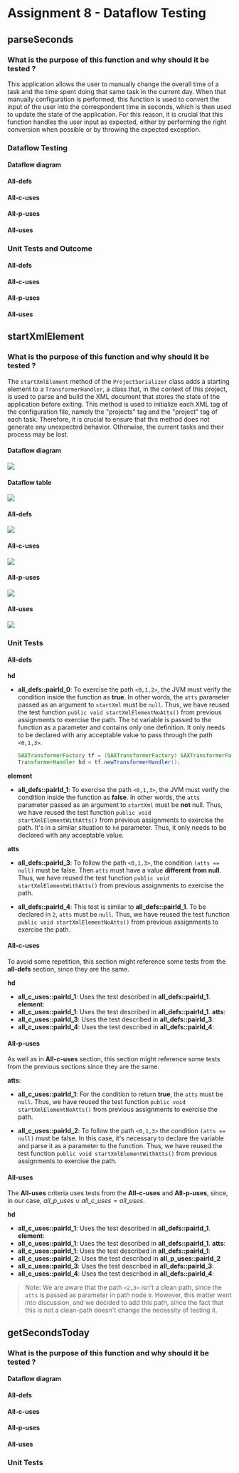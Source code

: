 # Assignment 8 - Dataflow Testing

## parseSeconds 

### What is the purpose of this function and why should it be tested ?

This application allows the user to manually change the overall time of a task and the time spent doing that same task in the current day. When that manually configuration is performed, this function is used to convert the input of the user into the correspondent time in seconds, which is then used to update the state of the application. For this reason, it is crucial that this function handles the user input as expected, either by performing the right conversion when possible or by throwing the expected exception. 

### Dataflow Testing
<!-- for each variable. We are interesting in seeing a tabular summary for each variable, as the one presented in lecture #9 and all paths for each coverage criteria: all-defs, all-c-uses, all-p-uses, and all-uses.-->
#### Dataflow diagram 

#### All-defs 

#### All-c-uses 

#### All-p-uses 

#### All-uses 

### Unit Tests and Outcome
<!-- for each coverage criteria -->

#### All-defs 

#### All-c-uses 

#### All-p-uses 

#### All-uses 

## startXmlElement

### What is the purpose of this function and why should it be tested ?

The `startXmlElement` method of the `ProjectSerializer` class adds a starting element to a `TransformerHandler`, a class that, in the context of this project, is used to parse and build the XML document that stores the state of the application before exiting. This method is used to initialize each XML tag of the configuration file, namely the "projects" tag and the "project" tag of each task. Therefore, it is crucial to ensure that this method does not generate any unexpected behavior. Otherwise, the current tasks and their process may be lost.

#### Dataflow diagram 

![](./images/diagram_startXmlElement.png)

#### Dataflow table 

![](./images/tables_startXmlElement.png)

#### All-defs 
![](./images/alldefs-startXmlElement.png)

#### All-c-uses 
![](./images/allcuses_startXmlElement.png)
#### All-p-uses 
![](./images/allpuses_startXmlElement.png)

#### All-uses 
![](./images/alluses_startXmlElement.png)

### Unit Tests
<!-- for each coverage criteria -->
#### All-defs 
**hd**
- **all_defs::pairId_0**: To exercise the path `<0,1,2>`, the JVM must verify the condition inside the function as 
  **true**. In other words, the `atts` parameter passed as an argument to `startXml` must be `null`. Thus, we have 
  reused the test function `public void startXmlElementNoAtts()` from previous assignments to exercise the path. The `hd` variable is passed to the function as a parameter and contains only one definition. It only needs to be declared with any acceptable value to pass through the path `<0,1,3>`.  

  ```java
  SAXTransformerFactory tf = (SAXTransformerFactory) SAXTransformerFactory.newInstance();
  TransformerHandler hd = tf.newTransformerHandler();
  ```` 

**element**
- **all_defs::pairId_1**: To exercise the path `<0,1,3>`, the JVM must verify the condition inside the function as **false**. In other words, the `atts` parameter passed as an argument to `startXml` must be **not** null. Thus, we have reused the test function `public void startXmlElementWithAtts()` from previous assignments to exercise the path. It's in a similar situation to `hd` parameter. Thus, it only needs to be declared with any acceptable value.

**atts**
- **all_defs::pairId_3**:  To follow the path `<0,1,3>`, the condition `(atts == null)` must be false. Then `atts` 
  must have a value **different from null**. Thus, we have reused the test function `public void startXmlElementWithAtts()` from previous assignments to exercise the path. 

- **all_defs::pairId_4**: This test is similar to **all_defs::pairId_1**. To be declared in `2`, `atts` must be `null`. Thus, we have reused the test function `public void startXmlElementNoAtts()` from previous assignments to exercise the path. 

#### All-c-uses
To avoid some repetition, this section might reference some tests from the **all-defs** section, since they are the same. 

**hd**
- **all_c_uses::pairId_1**: Uses the test described in **all_defs::pairId_1**. 
**element**: 
- **all_c_uses::pairId_1**: Uses the test described in **all_defs::pairId_1**. 
**atts**: 
- **all_c_uses::pairId_3**: Uses the test described in **all_defs::pairId_3**: 
- **all_c_uses::pairId_4**: Uses the test described in **all_defs::pairId_4**: 


#### All-p-uses
As well as in **All-c-uses** section, this section might reference some tests from the previous sections since they are the same. 

**atts**: 
- **all_c_uses::pairId_1**: For the condition to return **true**, the `atts` must be `null`. Thus, we have reused the test function `public void startXmlElementNoAtts()` from previous assignments to exercise the path. 

- **all_c_uses::pairId_2**: To follow the path `<0,1,3>` the condition `(atts == null)` must be false. In this case, it's necessary to declare the variable and parse it as a parameter to the function.  Thus, we have reused the test function `public void startXmlElementWithAtts()` from previous assignments to exercise the path. 
 
#### All-uses

The **All-uses** criteria uses tests from the **All-c-uses** and **All-p-uses**, since, in our case, $all\_p\_uses\cup all\_c\_uses = all\_uses$. 

**hd**
  - **all_c_uses::pairId_1**: Uses the test described in **all_defs::pairId_1**. 
**element**: 
  - **all_c_uses::pairId_1**: Uses the test described in **all_defs::pairId_1**. 
**atts**: 
  - **all_c_uses::pairId_1**: Uses the test described in **all_defs::pairId_1**: 
  - **all_c_uses::pairId_2**: Uses the test described in **all_p_uses::pairId_2** 
  - **all_c_uses::pairId_3**: Uses the test described in **all_defs::pairId_3**: 
  - **all_c_uses::pairId_4**: Uses the test described in **all_defs::pairId_4**: 

> Note: We are aware that the path `<2,3>` isn't a clean path, since the `atts` is passed as parameter in path node 
> `0`. However, this matter went into discussion, and we decided to add this path, since the fact that this is not a clean-path doesn't change the necessity of testing it. 

## getSecondsToday 

### What is the purpose of this function and why should it be tested ?
<!-- Why test this function? AKA copy paste --> 

#### Dataflow diagram 

#### All-defs 

#### All-c-uses 

#### All-p-uses 

#### All-uses 

### Unit Tests
<!-- for each coverage criteria -->
